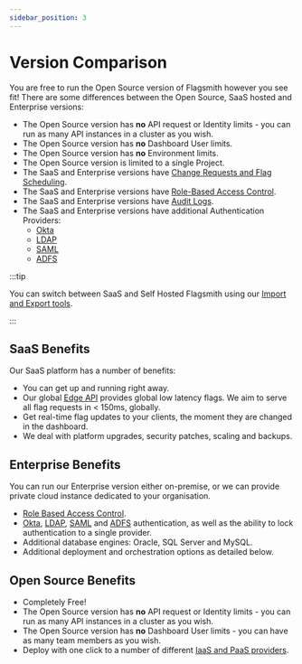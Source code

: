 ```yaml
---
sidebar_position: 3
---
```


# Version Comparison

You are free to run the Open Source version of Flagsmith however you see fit! There are some differences between the
Open Source, SaaS hosted and Enterprise versions:

- The Open Source version has **no** API request or Identity limits - you can run as many API instances in a cluster as
  you wish.
- The Open Source version has **no** Dashboard User limits.
- The Open Source version has **no** Environment limits.
- The Open Source version is limited to a single Project.
- The SaaS and Enterprise versions have [Change Requests and Flag Scheduling](advanced-use/change-requests.md).
- The SaaS and Enterprise versions have [Role-Based Access Control](/system-administration/rbac).
- The SaaS and Enterprise versions have [Audit Logs](/system-administration/security#audit-logs).
- The SaaS and Enterprise versions have additional Authentication Providers:
  - [Okta](/deployment/configuration/authentication/okta)
  - [LDAP](/deployment/configuration/authentication/ldap)
  - [SAML](/deployment/configuration/authentication/saml)
  - [ADFS](/deployment/configuration/authentication/adfs)

:::tip

You can switch between SaaS and Self Hosted Flagsmith using our
[Import and Export tools](deployment/configuration/importing-and-exporting.md).

:::

## SaaS Benefits

Our SaaS platform has a number of benefits:

- You can get up and running right away.
- Our global [Edge API](advanced-use/edge-api.md) provides global low latency flags. We aim to serve all flag requests
  in < 150ms, globally.
- Get real-time flag updates to your clients, the moment they are changed in the dashboard.
- We deal with platform upgrades, security patches, scaling and backups.

## Enterprise Benefits

You can run our Enterprise version either on-premise, or we can provide private cloud instance dedicated to your
organisation.

- [Role Based Access Control](/system-administration/rbac).
- [Okta](/deployment/configuration/authentication/okta), [LDAP](/deployment/configuration/authentication/ldap),
  [SAML](/deployment/configuration/authentication/saml) and [ADFS](/deployment/configuration/authentication/adfs)
  authentication, as well as the ability to lock authentication to a single provider.
- Additional database engines: Oracle, SQL Server and MySQL.
- Additional deployment and orchestration options as detailed below.

## Open Source Benefits

- Completely Free!
- The Open Source version has **no** API request or Identity limits - you can run as many API instances in a cluster as
  you wish.
- The Open Source version has **no** Dashboard User limits - you can have as many team members as you wish.
- Deploy with one click to a number of different [IaaS and PaaS providers](deployment/overview#one-click-installers).

